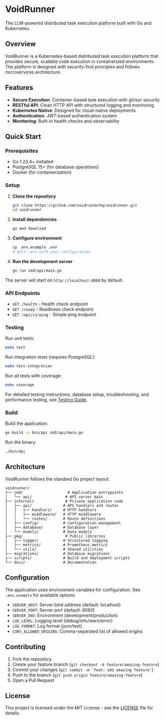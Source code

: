 # VoidRunner

The LLM-powered distributed task execution platform built with Go and Kubernetes.

## Overview

VoidRunner is a Kubernetes-based distributed task execution platform that provides secure, scalable code execution in containerized environments. The platform is designed with security-first principles and follows microservices architecture.

## Features

- **Secure Execution**: Container-based task execution with gVisor security
- **RESTful API**: Clean HTTP API with structured logging and monitoring
- **Kubernetes Native**: Designed for cloud-native deployments
- **Authentication**: JWT-based authentication system
- **Monitoring**: Built-in health checks and observability

## Quick Start

### Prerequisites

- Go 1.23.4+ installed
- PostgreSQL 15+ (for database operations)
- Docker (for containerization)

### Setup

1. **Clone the repository**
   ```bash
   git clone https://github.com/voidrunnerhq/voidrunner.git
   cd voidrunner
   ```

2. **Install dependencies**
   ```bash
   go mod download
   ```

3. **Configure environment**
   ```bash
   cp .env.example .env
   # Edit .env with your configuration
   ```

4. **Run the development server**
   ```bash
   go run cmd/api/main.go
   ```

The server will start on `http://localhost:8080` by default.

### API Endpoints

- `GET /health` - Health check endpoint
- `GET /ready` - Readiness check endpoint
- `GET /api/v1/ping` - Simple ping endpoint

### Testing

Run unit tests:
```bash
make test
```

Run integration tests (requires PostgreSQL):
```bash
make test-integration
```

Run all tests with coverage:
```bash
make coverage
```

For detailed testing instructions, database setup, troubleshooting, and performance testing, see [Testing Guide](docs/testing.md).

### Build

Build the application:
```bash
go build -o bin/api cmd/api/main.go
```

Run the binary:
```bash
./bin/api
```

## Architecture

VoidRunner follows the standard Go project layout:

```
voidrunner/
├── cmd/                    # Application entrypoints
│   └── api/               # API server main
├── internal/              # Private application code
│   ├── api/              # API handlers and routes
│   │   ├── handlers/     # HTTP handlers
│   │   ├── middleware/   # HTTP middleware
│   │   └── routes/       # Route definitions
│   ├── config/           # Configuration management
│   ├── database/         # Database layer
│   └── models/           # Data models
├── pkg/                   # Public libraries
│   ├── logger/           # Structured logging
│   ├── metrics/          # Prometheus metrics
│   └── utils/            # Shared utilities
├── migrations/           # Database migrations
├── scripts/              # Build and deployment scripts
└── docs/                 # Documentation
```

## Configuration

The application uses environment variables for configuration. See `.env.example` for available options:

- `SERVER_HOST`: Server bind address (default: localhost)
- `SERVER_PORT`: Server port (default: 8080)
- `SERVER_ENV`: Environment (development/production)
- `LOG_LEVEL`: Logging level (debug/info/warn/error)
- `LOG_FORMAT`: Log format (json/text)
- `CORS_ALLOWED_ORIGINS`: Comma-separated list of allowed origins

## Contributing

1. Fork the repository
2. Create your feature branch (`git checkout -b feature/amazing-feature`)
3. Commit your changes (`git commit -m 'feat: add amazing feature'`)
4. Push to the branch (`git push origin feature/amazing-feature`)
5. Open a Pull Request

## License

This project is licensed under the MIT License - see the [LICENSE](LICENSE) file for details.
